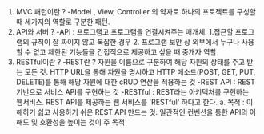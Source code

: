 1. MVC 패턴이란 ? 
    -Model , View, Controller 의 약자로 하나의 프로젝트를 구성할 때 세가지의 역할로 구분한 패턴.
2. API와 서버 ? 
    -API : 프로그램고 프로그램을 연결시켜주는 매개체. 1.접근할 프로그램의 규칙이 잘 짜이지 않고 복잡한 경우 2. 프로그램 보안 상 외부에서 누구나 사용할 수 없고 제한된 기능들을 간접적으로 제공하고 싶을 때 중개자 역할
3. RESTful이란 ?
    -REST란 ? 자원을 이름으로 구분하여 해당 자원의 상태를 주고 받는 모든 것. HTTP URL을 통해 자원을 명시하고 HTTP 메소드(POST, GET, PUT, DELETE)를 통해 해당 자원에 대한 cRUD 연산을 적용하는 것
    -REST API : REST 기반으로 서비스 API를 구현하는 것
    -RESTful : REST라는 아키텍처를 구현하는 웹서비스. REST API를 제공하는 웹 서비스를 'RESTful' 하다고 한다.
        a. 목적 : 이해하기 쉽고 사용하기 쉬운 REST API 만드는 것. 일관적인 컨벤션을 통한 API의 이해도 및 호환성을 높이는 것이 주 목적